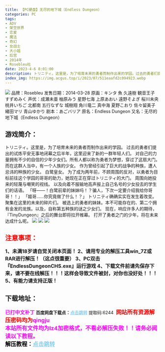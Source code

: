 ```yaml
---
title: 【PC硬盘】无尽的地下城（Endless Dungeon）
categories: PC
tags:
- ADV
- 架空世界
- 恋爱
- 魔法
- 奇幻
- 女战士
- 大小姐
- 后宫
- 2014年
- Rosebleu社
date: 2023-4-6 8:01:00
description: トリニティ。这里是，为了培育未来的勇者而制作出来的学园。过去的勇者们提出的试炼平安无事地闭幕之后半年，这里迎来了新的一群年轻人们。对自己的力量拥有不少的自信的少年少女们。所有人都以称为勇者为梦想，穿过了这扇大门。而在这群人当中，有一个人族的少女。作为曾经引起了巨大的战争的种族，遭人忌讳的种族的少女。
index_img: https://img.acgus.top/i/2023/07/511eaafd2c094923.webp
---
```

![](https://img.acgus.top/i/2023/07/511eaafd2c094923.webp)
品牌：Rosebleu
发售日期：2014-03-28
原画：キンタ 魚 久遠樹 観音王子 すずめみく
声优：成瀬未亜 柚原みう 星野七海 上原あおい 遠野そよぎ 桜川未央 桃井いちご 北都南 五行なずな 城樹翔 角川竜二 真中海 夏野こおり 佐々留美子 緒田マリ 青山ゆかり
剧本：あごバリア
原名：Endless Dungeon
又名：无尽的地下城（Endless Dungeon）

## 游戏简介：
トリニティ。这里是，为了培育未来的勇者而制作出来的学园。
过去的勇者们提出的试炼平安无事地闭幕之后半年，这里迎来了新的一群年轻人们。
对自己的力量拥有不少的自信的少年少女们。所有人都以称为勇者为梦想，穿过了这扇大门。
而在这群人当中，有一个人族的少女。
作为曾经引起了巨大的战争的种族，遭人忌讳的种族的少女。
白鹭皇女。
为了成为两年前，不顾周围的反对，以勇者为目标前往这个学园的哥哥的助力，她现在正在穿过トリニティ的大门。
周围向她投来的轻蔑与嘲笑的视线。
以及向着不服输地高声报上自己名号的少女投去的学生们的话语。
「呀——！白鹭前辈的妹妹吗！？骗人，下次一定要介绍我给你哥哥！！」
「姬哥……你究竟做了什么！？」
トリニティ确确实实在发生着改变。聚集在这里的未来的碎片们。
被选上的勇者的妹妹。本不可能存在的、第二个拥有金发的龙族。以及，自称第五种族的谜之少女们。
现在，响应许多人的期待，『TinyDungeon』之后的舞台即将拉开帷幕。
打开了勇者之门的少年，将在未来达成什么呢。
![](https://img.acgus.top/i/2023/07/4ab8b45e53094932.webp)
![](https://img.acgus.top/i/2023/07/eef10f3cd2094928.webp)
![](https://img.acgus.top/i/2023/07/c89a0adca6094926.webp)





## <font color=#FF0000 >注意事项：</font>
<font size=3><b>1、未满18岁请自觉关闭本页面！
2、请用专业的解压工具win_7Z或RAR进行解压！（这点很重要）
3、PC双击『EndlessDungeonCHS.exe』运行游戏
4、下载文件前请先保存下来，请不要在线解压！！！这样会导致文件被封，对你也没好处！！！
5、有能力请支持正版！</b></font>

## 下载地址：
<font color=#FF00FF size=3><b>已打中文补丁</b></font>
<b>百度网盘下载点：</b><a href="https://pan.baidu.com/s/1pFDLJOuvPayGhjElvxA2Aw?pwd=6244" style="color: #87CEEB;"><b>点击跳转</b></a> 提取码:6244
<a style="padding: 0" href="https://post.qingju.org/AD/"><img style="max-width:100%" src="https://img.acgus.top/i/2024/07/478f689b8021d8d499ab43d21acf137a.gif" alt=""></a>
<b><font color=#FF0000 size=4>网站所有资源解压密码均为</b></font><b><font color=#FF00FF size=4>qingju</font><font color=#FF0000 ></font></b><br><b><font color=#FF00FF size=4>本站所有文件均为lz4加密格式，不看必解压失败！！请务必阅读以下教程。</b></font><br><b><font color=#000 size=4>解压教程：</b><a href="https://post.qingju.org/tutorial/000/" style="color: #87CEEB;"><b>点击跳转</b></a>
